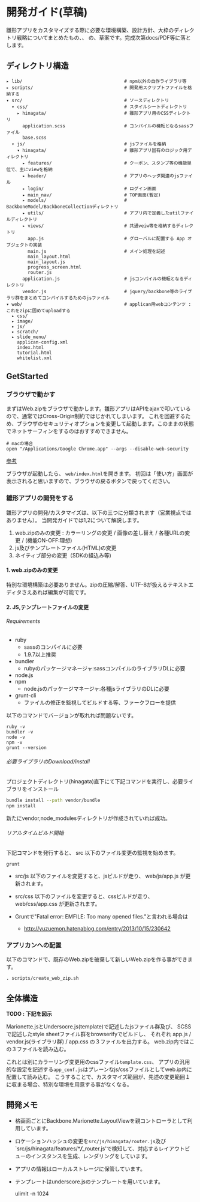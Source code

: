 # 開発ガイド(草稿)

雛形アプリをカスタマイズする際に必要な環境構築、設計方針、大枠のディレクトリ戦略についてまとめたもの、、
の、草案です。完成次第docs/PDF等に落とします。

## ディレクトリ構造

```
▸ lib/                                      # npm以外の自作ライブラリ等
▸ scripts/                                  # 開発用スクリプトファイルを格納する
▾ src/                                      # ソースディレクトリ
  ▾ css/                                    # スタイルシートディレクトリ
    ▸ hinagata/                             # 雛形アプリ用のCSSディレクトリ
      application.scss                      # コンパイルの機転となるsassファイル
      base.scss                             
  ▾ js/                                     # jsファイルを格納
    ▾ hinagata/                             # 雛形アプリ固有のロジック用ディレクトリ
      ▸ features/                           # クーポン、スタンプ等の機能単位で、主にviewを格納
      ▸ header/                             # アプリのヘッダ関連のjsファイル
      ▸ login/                              # ログイン画面
      ▸ main_nav/                           # TOP画面(暫定)
      ▸ models/                             # BackboneModel/BackboneCollectionディレクトリ
      ▸ utils/                              # アプリ内で定義したutilファイルディレクトリ
      ▸ views/                              # 共通veiw等を格納するディレクトリ
        app.js                              # グローバルに配置する App オブジェクトの実装
        main.js                             # メイン処理を記述
        main_layout.html          
        main_layout.js
        progress_screen.html        
        router.js                           
      application.js                        # jsコンパイルの機転となるディレクトリ
      vendor.js                             # jquery/backbone等のライブラリ群をまとめてコンパイルするためのjsファイル
▾ web/                                      # applican用webコンテンツ : これをzipに固めてuploadする
  ▸ css/
  ▸ image/
  ▸ js/
  ▸ scratch/
  ▸ slide_menu/
    applican-config.xml
    index.html
    tutorial.html
    whitelist.xml
```

## GetStarted

### ブラウザで動かす

まずはWeb.zipをブラウザで動かします。雛形アプリはAPIをajaxで叩いているので、通常ではCross-Origin制約ではじかれてしまいます。
これを回避するため、ブラウザのセキュリティオプションを変更して起動します。このままの状態でネットサーフィンをするのはおすすめできません。

```
# macの場合
open "/Applications/Google Chrome.app" --args --disable-web-security
```

[参考](http://stackoverflow.com/questions/3102819/disable-same-origin-policy-in-chrome)

ブラウザが起動したら、 `web/index.html`を開きます。
初回は「使い方」画面が表示されると思いますので、ブラウザの戻るボタンで戻ってください。



### 雛形アプリの開発をする

雛形アプリの開発/カスタマイズは、以下の三つに分類されます（営業視点ではありません）。
当開発ガイドでは1,2について解説します。

1. web.zipのみの変更 : カラーリングの変更 / 画像の差し替え / 各種URLの変更 / (機能ON-OFF:理想)
2. js及びテンプレートファイル(HTML)の変更
3. ネイティブ部分の変更（SDKの組込み等)

#### 1. web.zipのみの変更

特別な環境構築は必要ありません。zipの圧縮/解答、UTF-8が扱えるテキストエディタさえあれば編集が可能です。

#### 2. JS,テンプレートファイルの変更

###### Requirements

* ruby
    - sassのコンパイルに必要
    - 1.9.7以上推奨
* bundler
    - rubyのパッケージマネージャ:sassコンパイルのライブラリDLに必要
* node.js
* npm
    - node.jsのパッケージマネージャ:各種jsライブラリのDLに必要
* grunt-cli
    - ファイルの修正を監視してビルドする等、ファークフローを提供

以下のコマンドでバージョンが取れれば問題ないです。

```
ruby -v
bundler -v
node -v
npm -v
grunt --version
```

###### 必要ライブラリのDownload/install

プロジェクトディレクトリ(hinagata)直下にて下記コマンドを実行し、必要ライブラリをインストール

```bash
bundle install --path vendor/bundle
npm install
```

新たにvendor,node_modulesディレクトリが作成されていれば成功。

###### リアルタイムビルド開始

下記コマンドを発行すると、 src 以下のファイル変更の監視を始めます。

```
grunt
```

* src/js 以下のファイルを変更すると、jsビルドが走り、 web/js/app.js が更新されます。
* src/css 以下のファイルを変更すると、cssビルドが走り、web/css/app.css が更新されます。

* Gruntで"Fatal error: EMFILE: Too many opened files."と言われる場合は
  * http://yuzuemon.hatenablog.com/entry/2013/10/15/230642

### アプリカンへの配置

以下のコマンドで、既存のWeb.zipを破棄して新しいWeb.zipを作る事ができます。

```
. scripts/create_web_zip.sh
```

## 全体構造

**TODO : 下記を図示**
>
Marionette.jsとUndersocre.js(template)で記述したjsファイル群及び、
SCSSで記述したstyle sheetファイル群をbrowserifyでビルドし、
それぞれ app.js / vendor.js(ライブラリ群) / app.css の３ファイルを出力する。
web.zip内ではこの３ファイルを読み込む。

これとは別にカラーリング変更用のcssファイル`template.css`、
アプリの汎用的な設定を記述する`app_conf.js`はプレーンなjs/cssファイルとしてweb.ip内に配置して読み込む。
こうすることで、カスタマイズ範囲が、先述の変更範囲１に収まる場合、特別な環境を用意する事がなくなる。

## 開発メモ

* 格画面ごとにBackbone.Marionette.LayoutViewを親コントローラとして利用しています。
* ロケーションハッシュの変更を`src/js/hinagata/router.js`及び `src/js/hinagata/features/****/***_router.js'で検知して、対応するレイアウトビューのインスタンスを生成、レンダリングをしています。
* アプリの情報はローカルストレージに保管しています。
* テンプレートはunderscore.jsのテンプレートを用いています。


    ulimit -n 1024
